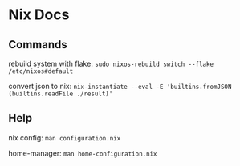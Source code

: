 # Nix Docs


## Commands

rebuild system with flake: 
`sudo nixos-rebuild switch --flake /etc/nixos#default`


convert json to nix:
`nix-instantiate --eval -E 'builtins.fromJSON (builtins.readFile ./result)'`




## Help

nix config:
`man configuration.nix`

home-manager:
`man home-configuration.nix`


